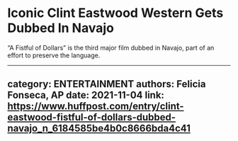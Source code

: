 # Iconic Clint Eastwood Western Gets Dubbed In Navajo

“A Fistful of Dollars” is the third major film dubbed in Navajo, part of an effort to preserve the language.

---
category: ENTERTAINMENT
authors: Felicia Fonseca, AP
date: 2021-11-04
link: https://www.huffpost.com/entry/clint-eastwood-fistful-of-dollars-dubbed-navajo_n_6184585be4b0c8666bda4c41
---
